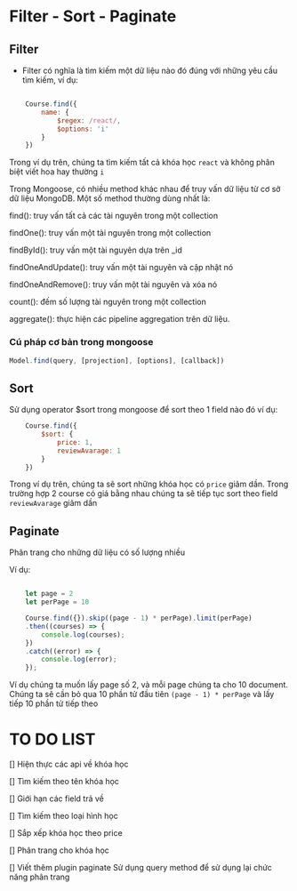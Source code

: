 # Filter - Sort - Paginate

## Filter
- Filter có nghĩa là tìm kiếm một dữ liệu nào đó đúng với những yêu cầu tìm kiếm, ví dụ:


```js

    Course.find({
        name: {
            $regex: /react/,
            $options: 'i'
        }
    })
```

Trong ví dụ trên, chúng ta tìm kiếm tất cả khóa học `react` và không phân biệt viết hoa hay thường `i`


Trong Mongoose, có nhiều method khác nhau để truy vấn dữ liệu từ cơ sở dữ liệu MongoDB. Một số method thường dùng nhất là:

find(): truy vấn tất cả các tài nguyên trong một collection  

findOne(): truy vấn một tài nguyên trong một collection

findById(): truy vấn một tài nguyên dựa trên _id

findOneAndUpdate(): truy vấn một tài nguyên và cập nhật nó

findOneAndRemove(): truy vấn một tài nguyên và xóa nó

count(): đếm số lượng tài nguyên trong một collection

aggregate(): thực hiện các pipeline aggregation trên dữ liệu.



### Cú pháp cơ bản trong mongoose

```js
Model.find(query, [projection], [options], [callback])
```

## Sort
Sử dụng operator $sort trong mongoose để sort theo 1 field nào đó ví dụ:

```js
    Course.find({
        $sort: {
            price: 1,
            reviewAvarage: 1
        }
    })
```

Trong ví dụ trên, chúng ta sẽ sort những khóa học có `price` giãm dần. Trong trường hợp 2 course có giá bằng nhau chúng ta sẽ tiếp tục sort theo field `reviewAvarage` giãm dần

## Paginate
Phân trang cho những dữ liệu có số lượng nhiều

Ví dụ:

```js

    let page = 2
    let perPage = 10

    Course.find({}).skip((page - 1) * perPage).limit(perPage)
    .then((courses) => {
        console.log(courses);
    })
    .catch((error) => {
        console.log(error);
    });
```

Ví dụ chúng ta muốn lấy page số 2, và mỗi page chúng ta cho 10 document. Chúng ta sẽ cần bỏ qua 10 phần tử đầu tiên `(page - 1) * perPage` và lấy tiếp 10 phần tử tiếp theo


# TO DO LIST

[] Hiện thực các api về khóa học

[] Tìm kiếm theo tên khóa học

[] Giới hạn các field trả về

[] Tìm kiếm theo loại hình học

[] Sắp xếp khóa học theo price

[] Phân trang cho khóa học

[] Viết thêm plugin paginate Sử dụng query method để sử dụng lại chức năng phân trang
